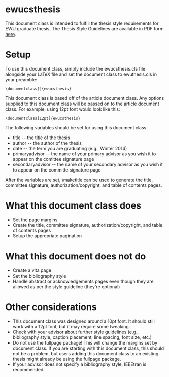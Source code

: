 ewucsthesis
===========

This document class is intended to fulfill the thesis style requirements for EWU graduate thesis. The Thesis Style Guidelines are available in PDF form [here](http://www.ewu.edu/Documents/Grad/Graduate%20Thesis%20Submission%20Form.pdf).

# Setup
To use this document class, simply include the ewucsthesis.cls file alongside your LaTeX file and set the document class to ewuthesis.cls in your preamble:

    \documentclass[]{ewucsthesis}

This document class is based off of the article document class. Any options supplied to this document class will be passed on to the article document class. For example, using 12pt font would look like this:

    \documentclass[12pt]{ewucsthesis}

The following variables should be set for using this document class:
 * title -- the title of the thesis
 * author -- the author of the thesis
 * date -- the term you are graduating (e.g., Winter 2014)
 * primaryadvisor -- the name of your primary advisor as you wish it to appear on the comittee signature page
 * secondaryadvisor -- the name of your secondary advisor as you wish it to appear on the committe signature page

After the variables are set, \maketitle can be used to generate the title, committee signature, authorization/copyright, and table of contents pages.

# What this document class does
 * Set the page margins
 * Create the title, committee signature, authorization/copyright, and table of contents pages
 * Setup the appropriate pagination

# What this document does not do
 * Create a vita page
 * Set the bibliography style
 * Handle abstract or acknowledgements pages even though they are allowed as per the style guideline (they're optional)

# Other considerations
 * This document class was designed around a 10pt font. It should still work with a 12pt font, but it may require some tweaking.
 * Check with your advisor about further style guidelines (e.g., bibliography style, caption placement, line spacing, font size, etc.)
 * Do not use the fullpage package! This will change the margins set by document class. If you are starting with this document class, this should not be a problem, but users adding this document class to an existing thesis might already be using the fullpage package.
 * If your advisor does not specify a bibliography style, IEEEtran is recommended.
